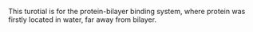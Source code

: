 This turotial is for the protein-bilayer binding system, where protein was firstly located in water, far away from bilayer.


